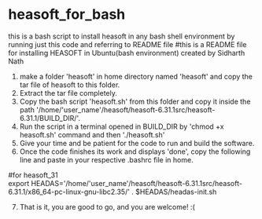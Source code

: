 # heasoft_for_bash
this is a bash script to install heasoft in any bash shell environment by running just this code and referring to README file
#this is a README file for installing HEASOFT in Ubuntu(bash environment) created by Sidharth Nath

1. make a folder 'heasoft' in home directory named 'heasoft' and copy the tar file of heasoft to this folder.
2. Extract the tar file completely.
3. Copy the bash script 'heasoft.sh' from this folder and copy it inside the path '/home/'user_name'/heasoft/heasoft-6.31.1src/heasoft-6.31.1/BUILD_DIR/'. 
4. Run the script in a terminal opened in BUILD_DIR by 'chmod +x heasoft.sh' command and then './heasoft.sh'
5. Give your time and be patient for the code to run and build the software.
6. Once the code finishes its work and displays 'done', copy the following line and paste in your respective .bashrc file in home.

#for heasoft_31    
export HEADAS='/home/'user_name'/heasoft/heasoft-6.31.1src/heasoft-6.31.1/x86_64-pc-linux-gnu-libc2.35/'
. $HEADAS/headas-init.sh   

7. That is it, you are good to go, and you are welcome! :(
